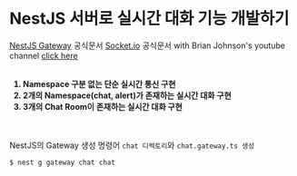 # NestJS 서버로 실시간 대화 기능 개발하기

[NestJS Gateway](https://docs.nestjs.com/websockets/gateways#server) 공식문서
[Socket.io](https://socket.io/docs/v4/) 공식문서
with Brian Johnson's youtube channel [click here](https://www.youtube.com/channel/UCf96AoxAYrgATXOJJi_xmyg)
<br></br>
<strong>

1. Namespace 구분 없는 단순 실시간 통신 구현
2. 2개의 Namespace(chat, alert)가 존재하는 실시간 대화 구현
3. 3개의 Chat Room이 존재하는 실시간 대화 구현

</strong>

<br></br>
NestJS의 Gateway 생성 명령어 `chat 디렉토리`와 `chat.gateway.ts 생성`

```bash
$ nest g gateway chat chat
```
